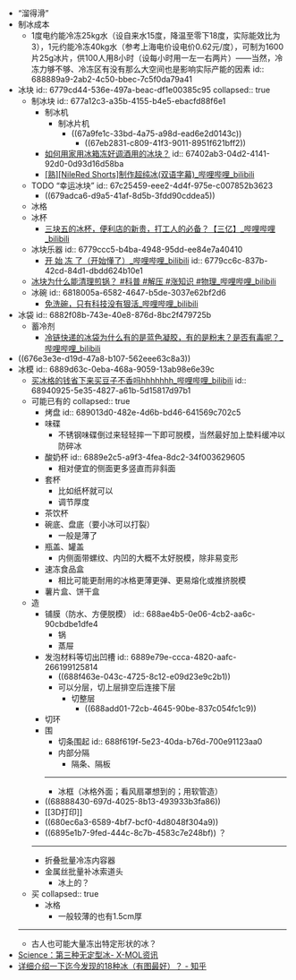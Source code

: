 - “溜得滑”
- 制冰成本
	- 1度电约能冷冻25kg水（设自来水15度，降温至零下18度，实际能效比为3），1元约能冷冻40kg水（参考上海电价设电价0.62元/度），可制为1600片25g冰片，供100人用8小时（设每小时用一左一右两片）——当然，冷冻力够不够、冷冻区有没有那么大空间也是影响实际产能的因素
	  id:: 688889a9-2ab2-4c50-bbec-7c5f0da79a41
- 冰块
  id:: 6779cd44-536e-497a-beac-df1e00385c95
  collapsed:: true
	- 制冰块
	  id:: 677a12c3-a35b-4155-b4e5-ebacfd88f6e1
		- 制冰机
			- 制冰片机
				- ((67a9fe1c-33bd-4a75-a98d-ead6e2d0143c))
					- ((67eb2831-c809-41f3-9011-8951f621bff2))
		- [如何用家用冰箱冻好调酒用的冰块？](https://www.zhihu.com/question/23228636/answer/24314910)
		  id:: 67402ab3-04d2-4141-92d0-0d93d16d58ba
		- [[熟][NileRed Shorts]制作超纯冰(双语字幕)_哔哩哔哩_bilibili](https://www.bilibili.com/video/BV1Ni4y1f7qK)
	- TODO “幸运冰块”
	  id:: 67c25459-eee2-4d4f-975e-c007852b3623
		- ((679adca6-d9a5-41af-8d5b-3fdd90cddea5))
	- 冰格
	- 冰杯
		- [三块五的冰杯，便利店的新贵，打工人的必备？【三亿】_哔哩哔哩_bilibili](https://www.bilibili.com/video/BV1Ww4m1a7gM)
	- 冰块乐器
	  id:: 6779ccc5-b4ba-4948-95dd-ee84e7a40410
		- [开  始  冻  了（开始懂了）_哔哩哔哩_bilibili](https://www.bilibili.com/video/BV1r862YgExY)
		  id:: 6779cc6c-837b-42cd-84d1-dbdd624b10e1
	- [冰块为什么能清理煎锅？ #科普 #解压 #涨知识 #物理_哔哩哔哩_bilibili](https://www.bilibili.com/video/BV1wGdWYEE48)
	- 冰碗
	  id:: 6818005a-6582-4647-b5de-3037e62bf2d6
		- [免洗碗，只有科技没有狠活_哔哩哔哩_bilibili](https://www.bilibili.com/video/BV1R8411Y7x9/)
- 冰袋
  id:: 6882f08b-743e-40e8-876d-8bc2f479725b
	- 蓄冷剂
		- [冷链快递的冰袋为什么有的是蓝色凝胶，有的是粉末？是否有毒呢？_哔哩哔哩_bilibili](https://www.bilibili.com/video/BV19t7PzhEEJ/)
- ((676e3e3e-d19d-47a8-b107-562eee63c8a3))
- 冰模
  id:: 6889d63c-0eba-468a-9059-13ab98e6e39c
	- [买冰格的钱省下来买豆子不香吗hhhhhhh_哔哩哔哩_bilibili](https://www.bilibili.com/video/BV1orEnzSE4J/)
	  id:: 68940925-5e35-4827-a61b-5d15817d97b1
	- 可能已有的
	  collapsed:: true
		- 烤盘
		  id:: 689013d0-482e-4d6b-bd46-641569c702c5
		- 味碟
			- 不锈钢味碟倒过来轻轻摔一下即可脱模，当然最好加上垫料缓冲以防碎冰
		- 酸奶杯
		  id:: 6889e2c5-a9f3-4fea-8dc2-34f003629605
			- 相对便宜的侧面更多竖直而非斜面
		- 套杯
			- 比如纸杯就可以
			- 调节厚度
		- 茶饮杯
		- 碗底、盘底（要小冰可以打裂）
			- 一般是薄了
		- 瓶盖、罐盖
			- 内侧面带螺纹、内凹的大概不太好脱模，除非易变形
		- 速冻食品盒
			- 相比可能更耐用的冰格更薄更弹、更易熔化或推挤脱模
		- 薯片盒、饼干盒
	- 造
		- 铺膜（防水、方便脱模）
		  id:: 688ae4b5-0e06-4cb2-aa6c-90cbdbe1dfe4
			- 锅
			- 蒸屉
		- 发泡材料等切出凹槽
		  id:: 6889e79e-ccca-4820-aafc-266199125814
			- ((688f463e-043c-4725-8c12-e09d23e9c2b1))
			- 可以分层，切上层排空后连接下层
				- 切整层
					- ((688add01-72cb-4645-90be-837c054fc1c9))
		- 切环
		- 围
			- 切条围起
			  id:: 688f619f-5e23-40da-b76d-700e91123aa0
			- 内部分隔
				- 隔条、隔板
			- ---
			- 冰框（冰格外面；看风扇罩想到的；用软管造）
		- ((68888430-697d-4025-8b13-493933b3fa86))
		- [[3D打印]]
		- ((680ec6a3-6589-4bf7-bcf0-4d8048f304a9))
		- ((6895e1b7-9fed-444c-8c7b-4583c7e248bf)) ？
		- ---
		- 折叠批量冷冻内容器
		- 金属丝批量补冰索道头
			- 冰上的？
	- 买
	  collapsed:: true
		- 冰格
			- 一般较薄的也有1.5cm厚
	- ---
	- 古人也可能大量冻出特定形状的冰？
- [Science：第三种无定型冰- X-MOL资讯](https://www.x-mol.com/news/845280)
- [详细介绍一下迄今发现的18种冰（有图最好）？ - 知乎](https://www.zhihu.com/question/7230578580)